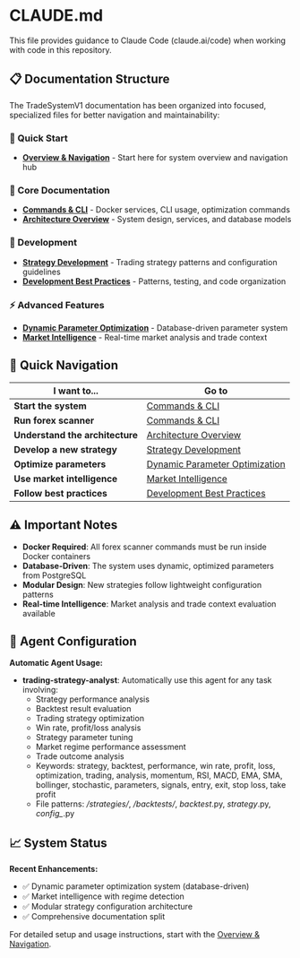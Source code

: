 # CLAUDE.md

This file provides guidance to Claude Code (claude.ai/code) when working with code in this repository.

## 📋 Documentation Structure

The TradeSystemV1 documentation has been organized into focused, specialized files for better navigation and maintainability:

### 🚀 Quick Start
- **[Overview & Navigation](claude-overview.md)** - Start here for system overview and navigation hub

### 📖 Core Documentation
- **[Commands & CLI](claude-commands.md)** - Docker services, CLI usage, optimization commands
- **[Architecture Overview](claude-architecture.md)** - System design, services, and database models

### 🔧 Development
- **[Strategy Development](claude-strategies.md)** - Trading strategy patterns and configuration guidelines
- **[Development Best Practices](claude-development.md)** - Patterns, testing, and code organization

### ⚡ Advanced Features
- **[Dynamic Parameter Optimization](claude-optimization.md)** - Database-driven parameter system
- **[Market Intelligence](claude-intelligence.md)** - Real-time market analysis and trade context

## 🎯 Quick Navigation

| I want to... | Go to |
|--------------|-------|
| **Start the system** | [Commands & CLI](claude-commands.md#docker-services-management) |
| **Run forex scanner** | [Commands & CLI](claude-commands.md#forex-scanner-cli) |
| **Understand the architecture** | [Architecture Overview](claude-architecture.md) |
| **Develop a new strategy** | [Strategy Development](claude-strategies.md) |
| **Optimize parameters** | [Dynamic Parameter Optimization](claude-optimization.md) |
| **Use market intelligence** | [Market Intelligence](claude-intelligence.md) |
| **Follow best practices** | [Development Best Practices](claude-development.md) |

## ⚠️ Important Notes

- **Docker Required**: All forex scanner commands must be run inside Docker containers
- **Database-Driven**: The system uses dynamic, optimized parameters from PostgreSQL
- **Modular Design**: New strategies follow lightweight configuration patterns
- **Real-time Intelligence**: Market analysis and trade context evaluation available

## 🤖 Agent Configuration

**Automatic Agent Usage:**
- **trading-strategy-analyst**: Automatically use this agent for any task involving:
  - Strategy performance analysis
  - Backtest result evaluation
  - Trading strategy optimization
  - Win rate, profit/loss analysis
  - Strategy parameter tuning
  - Market regime performance assessment
  - Trade outcome analysis
  - Keywords: strategy, backtest, performance, win rate, profit, loss, optimization, trading, analysis, momentum, RSI, MACD, EMA, SMA, bollinger, stochastic, parameters, signals, entry, exit, stop loss, take profit
  - File patterns: */strategies/*, */backtests/*, *backtest*.py, *strategy*.py, *config_*.py

## 📈 System Status

**Recent Enhancements:**
- ✅ Dynamic parameter optimization system (database-driven)
- ✅ Market intelligence with regime detection
- ✅ Modular strategy configuration architecture
- ✅ Comprehensive documentation split

For detailed setup and usage instructions, start with the [Overview & Navigation](claude-overview.md).